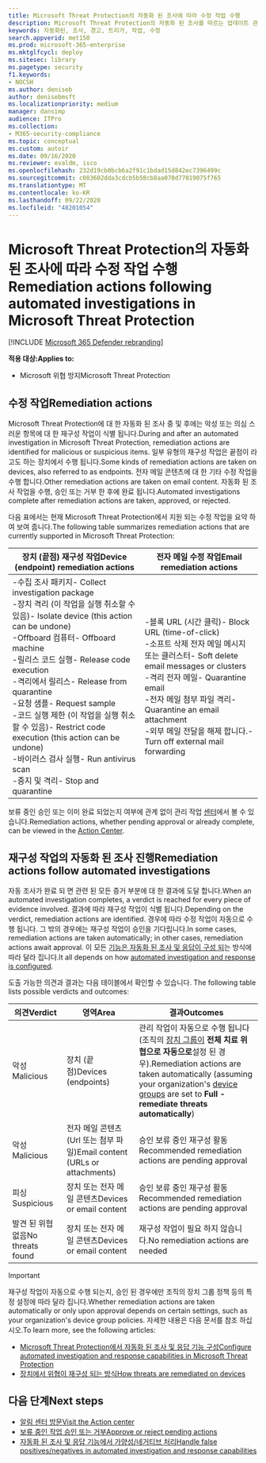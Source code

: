 ```yaml
---
title: Microsoft Threat Protection의 자동화 된 조사에 따라 수정 작업 수행
description: Microsoft Threat Protection의 자동화 된 조사를 따르는 업데이트 관리 작업에 대 한 개요를 확인 하세요.
keywords: 자동화된, 조사, 경고, 트리거, 작업, 수정
search.appverid: met150
ms.prod: microsoft-365-enterprise
ms.mktglfcycl: deploy
ms.sitesec: library
ms.pagetype: security
f1.keywords:
- NOCSH
ms.author: deniseb
author: denisebmsft
ms.localizationpriority: medium
manager: dansimp
audience: ITPro
ms.collection:
- M365-security-compliance
ms.topic: conceptual
ms.custom: autoir
ms.date: 09/16/2020
ms.reviewer: evaldm, isco
ms.openlocfilehash: 232d19cb0bcb6a2f91c1bdad15d842ec7396499c
ms.sourcegitcommit: c083602dda3cdcb5b58cb8aa070d77019075f765
ms.translationtype: MT
ms.contentlocale: ko-KR
ms.lasthandoff: 09/22/2020
ms.locfileid: "48201054"
---
```

# <a name="remediation-actions-following-automated-investigations-in-microsoft-threat-protection"></a><span data-ttu-id="3d823-104">Microsoft Threat Protection의 자동화 된 조사에 따라 수정 작업 수행</span><span class="sxs-lookup"><span data-stu-id="3d823-104">Remediation actions following automated investigations in Microsoft Threat Protection</span></span>

[!INCLUDE [Microsoft 365 Defender rebranding](../includes/microsoft-defender.md)]


<span data-ttu-id="3d823-105">**적용 대상:**</span><span class="sxs-lookup"><span data-stu-id="3d823-105">**Applies to:**</span></span>
- <span data-ttu-id="3d823-106">Microsoft 위협 방지</span><span class="sxs-lookup"><span data-stu-id="3d823-106">Microsoft Threat Protection</span></span>


## <a name="remediation-actions"></a><span data-ttu-id="3d823-107">수정 작업</span><span class="sxs-lookup"><span data-stu-id="3d823-107">Remediation actions</span></span>

<span data-ttu-id="3d823-108">Microsoft Threat Protection에 대 한 자동화 된 조사 중 및 후에는 악성 또는 의심 스러운 항목에 대 한 재구성 작업이 식별 됩니다.</span><span class="sxs-lookup"><span data-stu-id="3d823-108">During and after an automated investigation in Microsoft Threat Protection, remediation actions are identified for malicious or suspicious items.</span></span> <span data-ttu-id="3d823-109">일부 유형의 재구성 작업은 끝점이 라고도 하는 장치에서 수행 됩니다.</span><span class="sxs-lookup"><span data-stu-id="3d823-109">Some kinds of remediation actions are taken on devices, also referred to as endpoints.</span></span> <span data-ttu-id="3d823-110">전자 메일 콘텐츠에 대 한 기타 수정 작업을 수행 합니다.</span><span class="sxs-lookup"><span data-stu-id="3d823-110">Other remediation actions are taken on email content.</span></span> <span data-ttu-id="3d823-111">자동화 된 조사 작업을 수행, 승인 또는 거부 한 후에 완료 됩니다.</span><span class="sxs-lookup"><span data-stu-id="3d823-111">Automated investigations complete after remediation actions are taken, approved, or rejected.</span></span>

<span data-ttu-id="3d823-112">다음 표에서는 현재 Microsoft Threat Protection에서 지원 되는 수정 작업을 요약 하 여 보여 줍니다.</span><span class="sxs-lookup"><span data-stu-id="3d823-112">The following table summarizes remediation actions that are currently supported in Microsoft Threat Protection:</span></span> 

|<span data-ttu-id="3d823-113">장치 (끝점) 재구성 작업</span><span class="sxs-lookup"><span data-stu-id="3d823-113">Device (endpoint) remediation actions</span></span>  |<span data-ttu-id="3d823-114">전자 메일 수정 작업</span><span class="sxs-lookup"><span data-stu-id="3d823-114">Email remediation actions</span></span>  |
|---------|---------|
|<span data-ttu-id="3d823-115">-수집 조사 패키지</span><span class="sxs-lookup"><span data-stu-id="3d823-115">- Collect investigation package</span></span> <br/><span data-ttu-id="3d823-116">-장치 격리 (이 작업을 실행 취소할 수 있음)</span><span class="sxs-lookup"><span data-stu-id="3d823-116">- Isolate device (this action can be undone)</span></span><br/><span data-ttu-id="3d823-117">-Offboard 컴퓨터</span><span class="sxs-lookup"><span data-stu-id="3d823-117">- Offboard machine</span></span> <br/><span data-ttu-id="3d823-118">-릴리스 코드 실행</span><span class="sxs-lookup"><span data-stu-id="3d823-118">- Release code execution</span></span> <br/><span data-ttu-id="3d823-119">-격리에서 릴리스</span><span class="sxs-lookup"><span data-stu-id="3d823-119">- Release from quarantine</span></span> <br/><span data-ttu-id="3d823-120">-요청 샘플</span><span class="sxs-lookup"><span data-stu-id="3d823-120">- Request sample</span></span> <br/><span data-ttu-id="3d823-121">-코드 실행 제한 (이 작업을 실행 취소할 수 있음)</span><span class="sxs-lookup"><span data-stu-id="3d823-121">- Restrict code execution (this action can be undone)</span></span> <br/><span data-ttu-id="3d823-122">-바이러스 검사 실행</span><span class="sxs-lookup"><span data-stu-id="3d823-122">- Run antivirus scan</span></span> <br/><span data-ttu-id="3d823-123">-중지 및 격리</span><span class="sxs-lookup"><span data-stu-id="3d823-123">- Stop and quarantine</span></span>      |<span data-ttu-id="3d823-124">-블록 URL (시간 클릭)</span><span class="sxs-lookup"><span data-stu-id="3d823-124">- Block URL (time-of-click)</span></span><br/><span data-ttu-id="3d823-125">-소프트 삭제 전자 메일 메시지 또는 클러스터</span><span class="sxs-lookup"><span data-stu-id="3d823-125">- Soft delete email messages or clusters</span></span><br/><span data-ttu-id="3d823-126">-격리 전자 메일</span><span class="sxs-lookup"><span data-stu-id="3d823-126">- Quarantine email</span></span><br/><span data-ttu-id="3d823-127">-전자 메일 첨부 파일 격리</span><span class="sxs-lookup"><span data-stu-id="3d823-127">- Quarantine an email attachment</span></span><br/><span data-ttu-id="3d823-128">-외부 메일 전달을 해제 합니다.</span><span class="sxs-lookup"><span data-stu-id="3d823-128">- Turn off external mail forwarding</span></span>          |

<span data-ttu-id="3d823-129">보류 중인 승인 또는 이미 완료 되었는지 여부에 관계 없이 관리 작업 [센터](https://docs.microsoft.com/microsoft-365/security/mtp/mtp-action-center)에서 볼 수 있습니다.</span><span class="sxs-lookup"><span data-stu-id="3d823-129">Remediation actions, whether pending approval or already complete, can be viewed in the [Action Center](https://docs.microsoft.com/microsoft-365/security/mtp/mtp-action-center).</span></span>

## <a name="remediation-actions-follow-automated-investigations"></a><span data-ttu-id="3d823-130">재구성 작업의 자동화 된 조사 진행</span><span class="sxs-lookup"><span data-stu-id="3d823-130">Remediation actions follow automated investigations</span></span>

<span data-ttu-id="3d823-131">자동 조사가 완료 되 면 관련 된 모든 증거 부분에 대 한 결과에 도달 합니다.</span><span class="sxs-lookup"><span data-stu-id="3d823-131">When an automated investigation completes, a verdict is reached for every piece of evidence involved.</span></span> <span data-ttu-id="3d823-132">결과에 따라 재구성 작업이 식별 됩니다.</span><span class="sxs-lookup"><span data-stu-id="3d823-132">Depending on the verdict, remediation actions are identified.</span></span> <span data-ttu-id="3d823-133">경우에 따라 수정 작업이 자동으로 수행 됩니다. 그 밖의 경우에는 재구성 작업이 승인을 기다립니다.</span><span class="sxs-lookup"><span data-stu-id="3d823-133">In some cases, remediation actions are taken automatically; in other cases, remediation actions await approval.</span></span> <span data-ttu-id="3d823-134">이 모든 [기능은 자동화 된 조사 및 응답이 구성 되](mtp-configure-auto-investigation-response.md)는 방식에 따라 달라 집니다.</span><span class="sxs-lookup"><span data-stu-id="3d823-134">It all depends on how [automated investigation and response is configured](mtp-configure-auto-investigation-response.md).</span></span>

<span data-ttu-id="3d823-135">도출 가능한 의견과 결과는 다음 테이블에서 확인할 수 있습니다. </span><span class="sxs-lookup"><span data-stu-id="3d823-135">The following table lists possible verdicts and outcomes:</span></span>

|<span data-ttu-id="3d823-136">의견</span><span class="sxs-lookup"><span data-stu-id="3d823-136">Verdict</span></span>    |<span data-ttu-id="3d823-137">영역</span><span class="sxs-lookup"><span data-stu-id="3d823-137">Area</span></span>    |<span data-ttu-id="3d823-138">결과</span><span class="sxs-lookup"><span data-stu-id="3d823-138">Outcomes</span></span>|
|------|------|------|
|<span data-ttu-id="3d823-139">악성</span><span class="sxs-lookup"><span data-stu-id="3d823-139">Malicious</span></span>    |<span data-ttu-id="3d823-140">장치 (끝점)</span><span class="sxs-lookup"><span data-stu-id="3d823-140">Devices (endpoints)</span></span>    |<span data-ttu-id="3d823-141">관리 작업이 자동으로 수행 됩니다 (조직의 [장치 그룹이](mtp-configure-auto-investigation-response.md#review-or-change-the-automation-level-for-device-groups) **전체 치료 위협으로 자동으로**설정 된 경우).</span><span class="sxs-lookup"><span data-stu-id="3d823-141">Remediation actions are taken automatically (assuming your organization's [device groups](mtp-configure-auto-investigation-response.md#review-or-change-the-automation-level-for-device-groups) are set to **Full - remediate threats automatically**)</span></span>|
|<span data-ttu-id="3d823-142">악성</span><span class="sxs-lookup"><span data-stu-id="3d823-142">Malicious</span></span>    |<span data-ttu-id="3d823-143">전자 메일 콘텐츠 (Url 또는 첨부 파일)</span><span class="sxs-lookup"><span data-stu-id="3d823-143">Email content (URLs or attachments)</span></span> | <span data-ttu-id="3d823-144">승인 보류 중인 재구성 활동 </span><span class="sxs-lookup"><span data-stu-id="3d823-144">Recommended remediation actions are pending approval</span></span>|
|<span data-ttu-id="3d823-145">피싱</span><span class="sxs-lookup"><span data-stu-id="3d823-145">Suspicious</span></span>    |<span data-ttu-id="3d823-146">장치 또는 전자 메일 콘텐츠</span><span class="sxs-lookup"><span data-stu-id="3d823-146">Devices or email content</span></span> |<span data-ttu-id="3d823-147">승인 보류 중인 재구성 활동 </span><span class="sxs-lookup"><span data-stu-id="3d823-147">Recommended remediation actions are pending approval</span></span>|
|<span data-ttu-id="3d823-148">발견 된 위협 없음</span><span class="sxs-lookup"><span data-stu-id="3d823-148">No threats found</span></span>    |<span data-ttu-id="3d823-149">장치 또는 전자 메일 콘텐츠</span><span class="sxs-lookup"><span data-stu-id="3d823-149">Devices or email content</span></span>    |<span data-ttu-id="3d823-150">재구성 작업이 필요 하지 않습니다.</span><span class="sxs-lookup"><span data-stu-id="3d823-150">No remediation actions are needed</span></span>|

> [!IMPORTANT]
> <span data-ttu-id="3d823-151">재구성 작업이 자동으로 수행 되는지, 승인 된 경우에만 조직의 장치 그룹 정책 등의 특정 설정에 따라 달라 집니다.</span><span class="sxs-lookup"><span data-stu-id="3d823-151">Whether remediation actions are taken automatically or only upon approval depends on certain settings, such as your organization's device group policies.</span></span> <span data-ttu-id="3d823-152">자세한 내용은 다음 문서를 참조 하십시오.</span><span class="sxs-lookup"><span data-stu-id="3d823-152">To learn more, see the following articles:</span></span>
> - [<span data-ttu-id="3d823-153">Microsoft Threat Protection에서 자동화 된 조사 및 응답 기능 구성</span><span class="sxs-lookup"><span data-stu-id="3d823-153">Configure automated investigation and response capabilities in Microsoft Threat Protection</span></span>](mtp-configure-auto-investigation-response.md)
> - [<span data-ttu-id="3d823-154">장치에서 위협이 재구성 되는 방식</span><span class="sxs-lookup"><span data-stu-id="3d823-154">How threats are remediated on devices</span></span>](https://docs.microsoft.com/windows/security/threat-protection/microsoft-defender-atp/automated-investigations)

## <a name="next-steps"></a><span data-ttu-id="3d823-155">다음 단계</span><span class="sxs-lookup"><span data-stu-id="3d823-155">Next steps</span></span>

- [<span data-ttu-id="3d823-156">알림 센터 방문</span><span class="sxs-lookup"><span data-stu-id="3d823-156">Visit the Action center</span></span>](https://docs.microsoft.com/microsoft-365/security/mtp/mtp-action-center)
- [<span data-ttu-id="3d823-157">보류 중인 작업 승인 또는 거부</span><span class="sxs-lookup"><span data-stu-id="3d823-157">Approve or reject pending actions</span></span>](https://docs.microsoft.com/microsoft-365/security/mtp/mtp-autoir-actions)
- [<span data-ttu-id="3d823-158">자동화 된 조사 및 응답 기능에서 가양성/네거티브 처리</span><span class="sxs-lookup"><span data-stu-id="3d823-158">Handle false positives/negatives in automated investigation and response capabilities</span></span>](mtp-autoir-report-false-positives-negatives.md)
